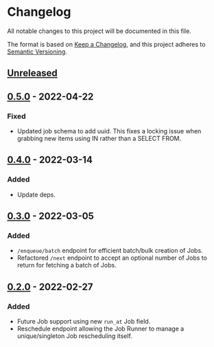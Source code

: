 # Changelog
All notable changes to this project will be documented in this file.

The format is based on [Keep a Changelog](https://keepachangelog.com/en/1.0.0/),
and this project adheres to [Semantic Versioning](https://semver.org/spec/v2.0.0.html).

## [Unreleased]

## [0.5.0] - 2022-04-22
### Fixed
- Updated job schema to add uuid. This fixes a locking issue when grabbing new items using IN rather than a SELECT FROM.

## [0.4.0] - 2022-03-14
### Added
- Update deps.

## [0.3.0] - 2022-03-05
### Added
- `/enqueue/batch` endpoint for efficient batch/bulk creation of Jobs.
- Refactored `/next` endpoint to accept an optional number of Jobs to return for fetching a batch of Jobs.

## [0.2.0] - 2022-02-27
### Added
- Future Job support using new `run_at` Job field.
- Reschedule endpoint allowing the Job Runner to manage a unique/singleton Job rescheduling itself.

[Unreleased]: https://github.com/rust-playground/relay-rs/compare/v0.5.0...HEAD
[0.5.0]: https://github.com/rust-playground/relay-rs/compare/v0.4.0...v0.5.0
[0.4.0]: https://github.com/rust-playground/relay-rs/compare/v0.3.0...v0.4.0
[0.3.0]: https://github.com/rust-playground/relay-rs/compare/55f4ffca5f12ebce195d6b53cf2d2f92c9036614...v0.3.0
[0.2.0]: https://github.com/rust-playground/relay-rs/commit/55f4ffca5f12ebce195d6b53cf2d2f92c9036614